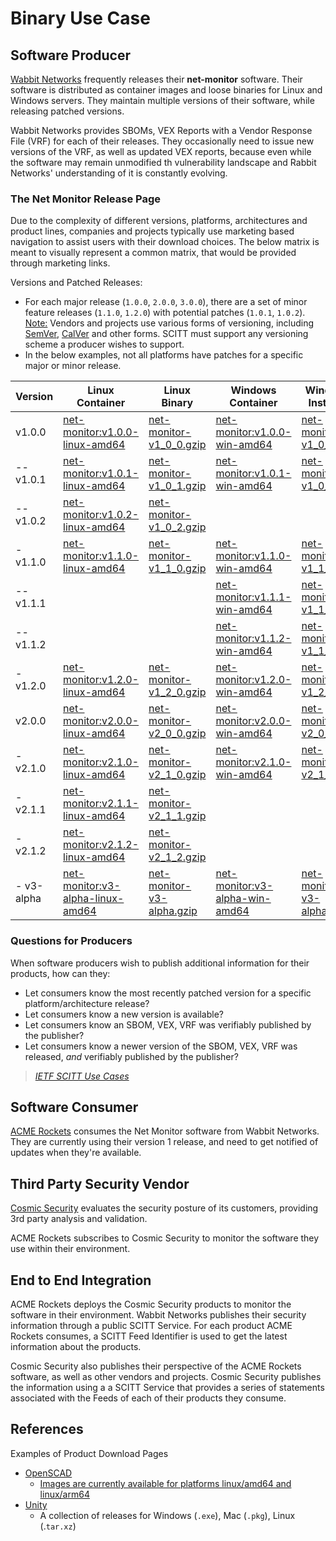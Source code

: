 # Binary Use Case

## Software Producer

[Wabbit Networks](fictitious-companies.md#wabbit-networks) frequently releases their **net-monitor** software.
Their software is distributed as container images and loose binaries for Linux and Windows servers.
They maintain multiple versions of their software, while releasing patched versions.

Wabbit Networks provides SBOMs, VEX Reports with a Vendor Response File (VRF) for each of their releases.
They occasionally need to issue new versions of the VRF, as well as updated VEX reports, because even while the software may remain unmodified th vulnerability landscape and Rabbit Networks' understanding of it is constantly evolving.

### The Net Monitor Release Page

Due to the complexity of different versions, platforms, architectures and product lines, companies and projects typically use marketing based navigation to assist users with their download choices.
The below matrix is meant to visually represent a common matrix, that would be provided through marketing links.

Versions and Patched Releases:

- For each major release (`1.0.0`, `2.0.0`, `3.0.0`), there are a set of minor feature releases (`1.1.0`, `1.2.0`) with potential patches (`1.0.1`, `1.0.2`).  
  <Note:> Vendors and projects use various forms of versioning, including [SemVer](https://semver.org/), [CalVer](https://calver.org/) and other forms.
  SCITT must support any versioning scheme a producer wishes to support.
- In the below examples, not all platforms have patches for a specific major or minor release.

| Version | Linux Container | Linux Binary | Windows Container | Windows Installer |
| - | - | - | - | - |
| v1.0.0 | [net-monitor:v1.0.0-linux-amd64]() | [net-monitor-v1_0_0.gzip]() | [net-monitor:v1.0.0-win-amd64]() | [net-monitor-v1_0_0.msi]() |
| -- v1.0.1 | [net-monitor:v1.0.1-linux-amd64]() | [net-monitor-v1_0_1.gzip]() | [net-monitor:v1.0.1-win-amd64]() | [net-monitor-v1_0_1.msi]() |
| -- v1.0.2 | [net-monitor:v1.0.2-linux-amd64]() | [net-monitor-v1_0_2.gzip]() |  |  |
| - v1.1.0 | [net-monitor:v1.1.0-linux-amd64]() | [net-monitor-v1_1_0.gzip]() | [net-monitor:v1.1.0-win-amd64]() | [net-monitor-v1_1_0.msi]() |
| -- v1.1.1 |  |  | [net-monitor:v1.1.1-win-amd64]() | [net-monitor-v1_1_1.msi]() |
| -- v1.1.2 |  |  | [net-monitor:v1.1.2-win-amd64]() | [net-monitor-v1_1_2.msi]() |
| - v1.2.0 | [net-monitor:v1.2.0-linux-amd64]() | [net-monitor-v1_2_0.gzip]() | [net-monitor:v1.2.0-win-amd64]() | [net-monitor-v1_2_0.msi]() |
| v2.0.0 | [net-monitor:v2.0.0-linux-amd64]() | [net-monitor-v2_0_0.gzip]() | [net-monitor:v2.0.0-win-amd64]() | [net-monitor-v2_0_0.msi]() |
| - v2.1.0 | [net-monitor:v2.1.0-linux-amd64]() | [net-monitor-v2_1_0.gzip]() | [net-monitor:v2.1.0-win-amd64]() | [net-monitor-v2_1_0.msi]() |
| - v2.1.1 | [net-monitor:v2.1.1-linux-amd64]() | [net-monitor-v2_1_1.gzip]() | | |
| - v2.1.2 | [net-monitor:v2.1.2-linux-amd64]() | [net-monitor-v2_1_2.gzip]() | | |
| - v3-alpha | [net-monitor:v3-alpha-linux-amd64]() | [net-monitor-v3-alpha.gzip]() | [net-monitor:v3-alpha-win-amd64]() | [net-monitor-v3-alpha.msi]() |

### Questions for Producers

When software producers wish to publish additional information for their products, how can they:

- Let consumers know the most recently patched version for a specific platform/architecture release?
- Let consumers know a new version is available?
- Let consumers know an SBOM, VEX, VRF was verifiably published by the publisher?
- Let consumers know a newer version of the SBOM, VEX, VRF was released, _and_ verifiably published by the publisher?

> _[IETF SCITT Use Cases](https://www.ietf.org/archive/id/draft-ietf-scitt-software-use-cases-01.html#name-identify-statements-and-upd)_

## Software Consumer

[ACME Rockets](./fictitious-companies.md#acme-rockets) consumes the Net Monitor software from Wabbit Networks.
They are currently using their version 1 release, and need to get notified of updates when they're available.

## Third Party Security Vendor

[Cosmic Security](./fictitious-companies.md#cosmic-security) evaluates the security posture of its customers, providing 3rd party analysis and validation.

ACME Rockets subscribes to Cosmic Security to monitor the software they use within their environment.

## End to End Integration

ACME Rockets deploys the Cosmic Security products to monitor the software in their environment.
Wabbit Networks publishes their security information through a public SCITT Service.
For each product ACME Rockets consumes, a SCITT Feed Identifier is used to get the latest information about the products.

Cosmic Security also publishes their perspective of the ACME Rockets software, as well as other vendors and projects.
Cosmic Security publishes the information using a a SCITT Service that provides a series of statements associated with the Feeds of each of their products they consume.

## References

Examples of Product Download Pages
- [OpenSCAD](http://openscad.org/downloads.html)
  - [Images are currently available for platforms linux/amd64 and linux/arm64](https://hub.docker.com/r/openscad/openscad)
- [Unity](https://unity.com/releases/editor/whats-new/2023.1.10)
  - A collection of releases for Windows (`.exe`), Mac (`.pkg`), Linux (.`tar.xz`)
